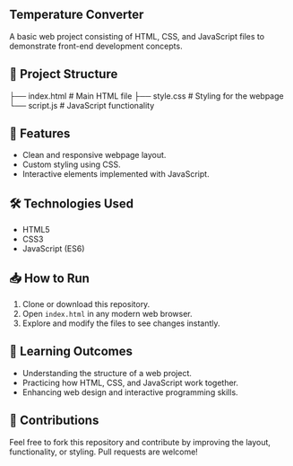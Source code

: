 ## Temperature Converter

A basic web project consisting of HTML, CSS, and JavaScript files to demonstrate front-end development concepts.

## 📂 Project Structure

├── index.html # Main HTML file
├── style.css # Styling for the webpage
└── script.js # JavaScript functionality

## 🚀 Features

- Clean and responsive webpage layout.
- Custom styling using CSS.
- Interactive elements implemented with JavaScript.

## 🛠 Technologies Used

- HTML5
- CSS3
- JavaScript (ES6)

## 📥 How to Run

1. Clone or download this repository.
2. Open `index.html` in any modern web browser.
3. Explore and modify the files to see changes instantly.

## 📖 Learning Outcomes

- Understanding the structure of a web project.
- Practicing how HTML, CSS, and JavaScript work together.
- Enhancing web design and interactive programming skills.

## 🤝 Contributions

Feel free to fork this repository and contribute by improving the layout, functionality, or styling. Pull requests are welcome!


